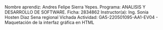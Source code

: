 Nombre aprendiz: Andres Felipe Sierra Yepes.
Programa: ANALISIS Y DESARROLLO DE SOFTWARE.
Ficha:  2834862
Instructor(a): Ing. Sonia Hosten Diaz
Sena regional Vichada
Actividad: GA5-220501095-AA1-EV04 - Maquetación de la interfaz gráfica en HTML